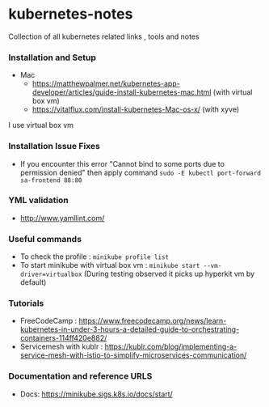 # kubernetes-notes
Collection of all kubernetes related links , tools and notes 

### Installation and Setup
+ Mac
	+ https://matthewpalmer.net/kubernetes-app-developer/articles/guide-install-kubernetes-mac.html (with virtual box vm)
	+ https://vitalflux.com/install-kubernetes-Mac-os-x/ (with xyve)

I use virtual box vm
	
### Installation Issue Fixes
+ If you encounter this error "Cannot bind to some ports due to permission denied" then apply command
 `sudo -E kubectl port-forward  sa-frontend 88:80`
 
 ### YML validation
 + http://www.yamllint.com/
 
 ### Useful commands
 + To check the profile :
 `minikube profile list`
 + To start minikube with virtual box vm :
 `minikube start --vm-driver=virtualbox` (During testing observed it picks up hyperkit vm by default)
 
 ### Tutorials
 + FreeCodeCamp : https://www.freecodecamp.org/news/learn-kubernetes-in-under-3-hours-a-detailed-guide-to-orchestrating-containers-114ff420e882/
 + Servicemesh with kublr : https://kublr.com/blog/implementing-a-service-mesh-with-istio-to-simplify-microservices-communication/
 
 ### Documentation and reference URLS
 + Docs: https://minikube.sigs.k8s.io/docs/start/
